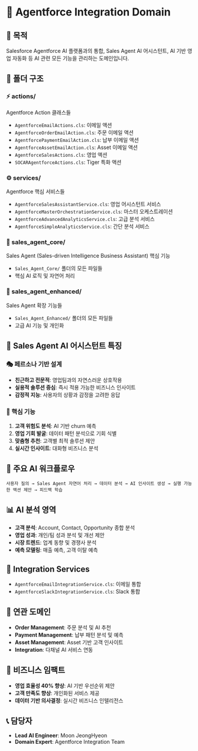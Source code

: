 # 🤖 Agentforce Integration Domain

## 🎯 목적
Salesforce Agentforce AI 플랫폼과의 통합, Sales Agent AI 어시스턴트, AI 기반 영업 자동화 등 AI 관련 모든 기능을 관리하는 도메인입니다.

## 📁 폴더 구조

### ⚡ actions/
Agentforce Action 클래스들
- `AgentforceEmailActions.cls`: 이메일 액션
- `AgentforceOrderEmailAction.cls`: 주문 이메일 액션  
- `AgentforcePaymentEmailAction.cls`: 납부 이메일 액션
- `AgentforceAssetEmailAction.cls`: Asset 이메일 액션
- `AgentforceSalesActions.cls`: 영업 액션
- `SOCARAgentforceActions.cls`: Tiger 특화 액션

### ⚙️ services/
Agentforce 핵심 서비스들
- `AgentforceSalesAssistantService.cls`: 영업 어시스턴트 서비스
- `AgentforceMasterOrchestrationService.cls`: 마스터 오케스트레이션
- `AgentforceAdvancedAnalyticsService.cls`: 고급 분석 서비스
- `AgentforceSimpleAnalyticsService.cls`: 간단 분석 서비스

### 🧠 sales_agent_core/
Sales Agent (Sales-driven Intelligence Business Assistant) 핵심 기능
- `Sales_Agent_Core/` 폴더의 모든 파일들
- 핵심 AI 로직 및 자연어 처리

### 🚀 sales_agent_enhanced/
Sales Agent 확장 기능들
- `Sales_Agent_Enhanced/` 폴더의 모든 파일들
- 고급 AI 기능 및 개인화

## 🤖 Sales Agent AI 어시스턴트 특징

### 🎭 페르소나 기반 설계
- **친근하고 전문적**: 영업팀과의 자연스러운 상호작용
- **실용적 솔루션 중심**: 즉시 적용 가능한 비즈니스 인사이트
- **감정적 지능**: 사용자의 상황과 감정을 고려한 응답

### 🧠 핵심 기능
1. **고객 위험도 분석**: AI 기반 churn 예측
2. **영업 기회 발굴**: 데이터 패턴 분석으로 기회 식별
3. **맞춤형 추천**: 고객별 최적 솔루션 제안
4. **실시간 인사이트**: 대화형 비즈니스 분석

## 🔄 주요 AI 워크플로우
```
사용자 질의 → Sales Agent 자연어 처리 → 데이터 분석 → AI 인사이트 생성 → 실행 가능한 액션 제안 → 피드백 학습
```

## 📊 AI 분석 영역
- **고객 분석**: Account, Contact, Opportunity 종합 분석
- **영업 성과**: 개인/팀 성과 분석 및 개선 제안
- **시장 트렌드**: 업계 동향 및 경쟁사 분석
- **예측 모델링**: 매출 예측, 고객 이탈 예측

## 🔗 Integration Services
- `AgentforceEmailIntegrationService.cls`: 이메일 통합
- `AgentforceSlackIntegrationService.cls`: Slack 통합

## 🤝 연관 도메인
- **Order Management**: 주문 분석 및 AI 추천
- **Payment Management**: 납부 패턴 분석 및 예측
- **Asset Management**: Asset 기반 고객 인사이트
- **Integration**: 다채널 AI 서비스 연동

## 🎯 비즈니스 임팩트
- **영업 효율성 40% 향상**: AI 기반 우선순위 제안
- **고객 만족도 향상**: 개인화된 서비스 제공
- **데이터 기반 의사결정**: 실시간 비즈니스 인텔리전스

## 📞 담당자
- **Lead AI Engineer**: Moon JeongHyeon
- **Domain Expert**: Agentforce Integration Team
